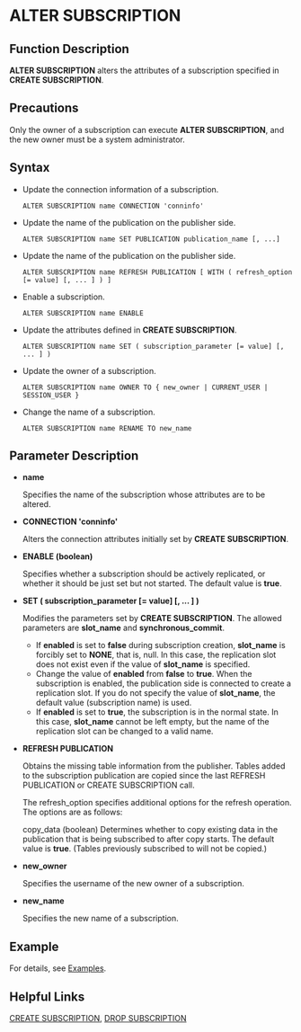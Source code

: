 # ALTER SUBSCRIPTION

## Function Description<a name="section13387758133316"></a>

**ALTER SUBSCRIPTION** alters the attributes of a subscription specified in **CREATE SUBSCRIPTION**.

## Precautions<a name="section9949646113519"></a>

Only the owner of a subscription can execute **ALTER SUBSCRIPTION**, and the new owner must be a system administrator.

## Syntax<a name="section14225141693411"></a>

- Update the connection information of a subscription.

  ```
  ALTER SUBSCRIPTION name CONNECTION 'conninfo'
  ```

- Update the name of the publication on the publisher side.

  ```
  ALTER SUBSCRIPTION name SET PUBLICATION publication_name [, ...]
  ```

- Update the name of the publication on the publisher side.

  ```
  ALTER SUBSCRIPTION name REFRESH PUBLICATION [ WITH ( refresh_option [= value] [, ... ] ) ]
  ```

- Enable a subscription.

  ```
  ALTER SUBSCRIPTION name ENABLE
  ```

- Update the attributes defined in **CREATE SUBSCRIPTION**.

  ```
  ALTER SUBSCRIPTION name SET ( subscription_parameter [= value] [, ... ] )
  ```

- Update the owner of a subscription.

  ```
  ALTER SUBSCRIPTION name OWNER TO { new_owner | CURRENT_USER | SESSION_USER }
  ```

- Change the name of a subscription.

  ```
  ALTER SUBSCRIPTION name RENAME TO new_name
  ```

## Parameter Description<a name="section5772125023414"></a>

- **name**

    Specifies the name of the subscription whose attributes are to be altered.

- **CONNECTION 'conninfo'**

    Alters the connection attributes initially set by **CREATE SUBSCRIPTION**.

- **ENABLE \(boolean\)**

    Specifies whether a subscription should be actively replicated, or whether it should be just set but not started. The default value is **true**.

- **SET \( subscription\_parameter \[= value\] \[, ... \] \)**

  Modifies the parameters set by **CREATE SUBSCRIPTION**. The allowed parameters are **slot\_name** and **synchronous\_commit**.

  -   If **enabled** is set to **false** during subscription creation, **slot\_name** is forcibly set to **NONE**, that is, null. In this case, the replication slot does not exist even if the value of **slot\_name** is specified.
  -   Change the value of **enabled** from **false** to **true**. When the subscription is enabled, the publication side is connected to create a replication slot. If you do not specify the value of **slot\_name**, the default value (subscription name) is used.
  -   If **enabled** is set to **true**, the subscription is in the normal state. In this case, **slot\_name** cannot be left empty, but the name of the replication slot can be changed to a valid name.

- **REFRESH PUBLICATION**

    Obtains the missing table information from the publisher. Tables added to the subscription publication are copied since the last REFRESH PUBLICATION or CREATE SUBSCRIPTION call.

    The refresh\_option specifies additional options for the refresh operation. The options are as follows:
    
    copy\_data (boolean)
          Determines whether to copy existing data in the publication that is being subscribed to after copy starts. The default value is **true**. (Tables previously subscribed to will not be copied.)

- **new\_owner**

    Specifies the username of the new owner of a subscription.

- **new\_name**

    Specifies the new name of a subscription.

## Example<a name="section985314309401"></a>

For details, see [Examples](create-subscription.md#section1399192015610).

## Helpful Links<a name="section773423484017"></a>

[CREATE SUBSCRIPTION](create-subscription.md), [DROP SUBSCRIPTION](drop-subscription.md)
